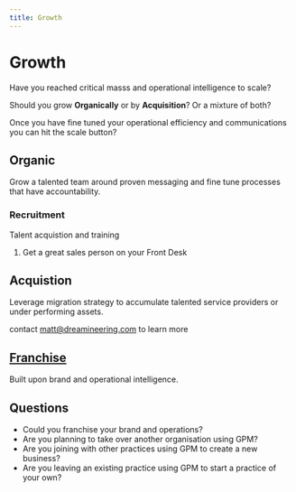 ```yaml
---
title: Growth
---
```


# Growth

Have you reached critical masss and operational intelligence to scale?

Should you grow **Organically** or by **Acquisition**? Or a mixture of both?

Once you have fine tuned your operational efficiency and communications you can hit the scale button?

## Organic

Grow a talented team around proven messaging and fine tune processes that have accountability.

### Recruitment

Talent acquistion and training

1. Get a great sales person on your Front Desk

## Acquistion

Leverage migration strategy to accumulate talented service providers or under performing assets.

contact matt@dreamineering.com to learn more

## [Franchise](./franchise/)

Built upon brand and operational intelligence.

## Questions

- Could you franchise your brand and operations?
- Are you planning to take over another organisation using GPM?
- Are you joining with other practices using GPM to create a new business?
- Are you leaving an existing practice using GPM to start a practice of your own?
